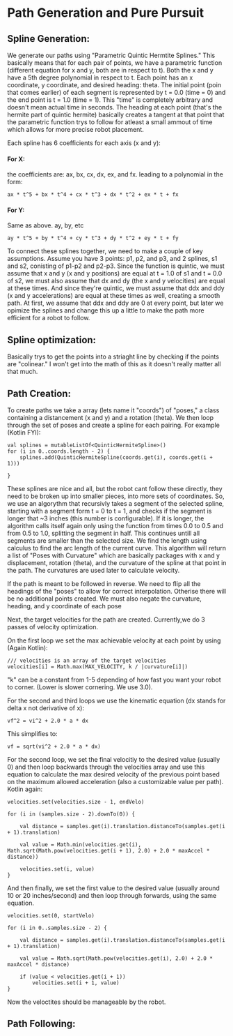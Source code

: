 # Path Generation and Pure Pursuit

## Spline Generation:

We generate our paths using "Parametric Quintic Hermtite Splines." This basically means that for each pair of points, we have a parametric function (different equation for x and y, both are in respect to t). Both the x and y have a 5th degree polynomial in respect to t. Each point has an x coordinate, y coordinate, and desired heading: theta. The initial point (poin that comes earlier) of each segment is represented by t = 0.0 (time = 0) and the end point is t = 1.0 (time = 1). This "time" is completely arbitrary and doesn't mean actual time in seconds. The heading at each point (that's the hermite part of quintic hermite) basically creates a tangent at that point that the parametric function trys to follow for atleast a small ammout of time which allows for more precise robot placement.

Each spline has 6 coefficients for each axis (x and y):

#### For X:
the coefficients are: ax, bx, cx, dx, ex, and fx. leading to a polynomial in the form:

    ax * t^5 + bx * t^4 + cx * t^3 + dx * t^2 + ex * t + fx

#### For Y:
 Same as above. ay, by, etc

    ay * t^5 + by * t^4 + cy * t^3 + dy * t^2 + ey * t + fy


To connect these splines together, we need to make a couple of key assumptions. Assume you have 3 points: p1, p2, and p3, and 2 splines, s1 and s2, conisting of p1-p2 and p2-p3. Since the function is quintic, we must assume that x and y (x and y positions) are equal at t = 1.0 of s1 and t = 0.0 of s2, we must also assume that dx and dy (the x and y velocities) are equal at these times. And since they're quintic, we must assume that ddx and ddy (x and y accelerations) are equal at these times as well, creating a smooth path. At first, we assume that ddx and ddy are 0 at every point, but later we opimize the splines and  change this up a little to make the path more efficient for a robot to follow.

## Spline optimization:

Basically trys to get the points into a striaght line by checking if the points are "colinear." I won't get into the math of this as it doesn't really matter all that much.

## Path Creation:

To create paths we take a array (lets name it "coords") of "poses," a class containing a distancement (x and y) and a rotation (theta). We then loop through the set of poses and create a spline for each pairing. For example (Kotlin FYI):

```
val splines = mutableListOf<QuinticHermiteSpline>()
for (i in 0..coords.length - 2) {
    splines.add(QuinticHermiteSpline(coords.get(i), coords.get(i + 1)))

}
```


These splines are nice and all, but the robot cant follow these directly, they need to be broken up into smaller pieces, into more sets of coordinates. So, we use an algorythm that recursivly takes a segment of the selected spline, starting with a segment form t = 0 to t = 1, and checks if the segment is longer that ~3 inches (this number is configurable). If it is longer, the algorithm calls itself again only using the function from times 0.0 to 0.5 and from 0.5 to 1.0, splitting the segment in half. This continues untill all segments are smaller than the selected size. We find the length using calculus to find the arc length of the current curve. This algorithm will return a list of "Poses with Curvature" which are basically packages with x and y displacement, rotation (theta), and the curvature of the spline at that point in the path. The curvatures are used later to calculate velocity.

If the path is meant to be followed in reverse. We need to flip all the headings of the "poses" to allow for correct interpolation. Otherise there will be no additional points created. We must also negate the curvature, heading, and y coordinate of each pose

Next, the target velocities for the path are created. Currently,we do 3 passes of velocity optimization.

On the first loop we set the max achievable velocity at each point by using (Again Kotlin):

    /// velocities is an array of the target velocities
    velocities[i] = Math.max(MAX_VELOCITY, k / |curvature[i]|)

"k" can be a constant from 1-5 depending of how fast you want your robot to corner. (Lower is slower cornering. We use 3.0).

For the second and third loops we use the kinematic equation (dx stands for delta x not derivative of x):

    vf^2 = vi^2 + 2.0 * a * dx

This simplifies to:

    vf = sqrt(vi^2 + 2.0 * a * dx)

For the second loop, we set the final velocitiy to the desired value (usually 0) and then loop backwards through the velocities array and use this equation to calculate the max desired velocity of the previous point based on the maximum allowed acceleration (also a customizable value per path). Kotlin again:

```
velocities.set(velocities.size - 1, endVelo)

for (i in (samples.size - 2).downTo(0)) {

    val distance = samples.get(i).translation.distanceTo(samples.get(i + 1).translation)

    val value = Math.min(velocities.get(i), Math.sqrt(Math.pow(velocities.get(i + 1), 2.0) + 2.0 * maxAccel * distance))

    velocities.set(i, value)
}

```

And then finally, we set the first value to the desired value (usually around 10 or 20 inches/second) and then loop through forwards, using the same equation.

```
velocities.set(0, startVelo)

for (i in 0..samples.size - 2) {

    val distance = samples.get(i).translation.distanceTo(samples.get(i + 1).translation)

    val value = Math.sqrt(Math.pow(velocities.get(i), 2.0) + 2.0 * maxAccel * distance)

    if (value < velocities.get(i + 1))
        velocities.set(i + 1, value)
}

```

Now the veloctites should be manageable by the robot.

## Path Following:
